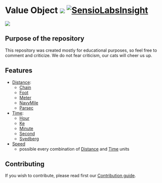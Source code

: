 # Value Object ![](https://travis-ci.org/purringCatFoundation/ValueObject.svg?branch=master) [![SensioLabsInsight](https://insight.sensiolabs.com/projects/2a6dda28-2a77-4e04-8d55-efee3b5c448e/mini.png)](https://insight.sensiolabs.com/projects/2a6dda28-2a77-4e04-8d55-efee3b5c448e)

![](https://media.giphy.com/media/fAT2Db0j0Mblu/giphy.gif)


## Purpose of the repository

This repository was created mostly for educational purposes, so feel free to comment and criticize.
We do not fear criticism, our cats will cheer us up.

## Features
 - [Distance](src/Distance):
    - [Chain](src/Distance/Chain.php)
    - [Foot](src/Distance/Foot.php)
    - [Meter](src/Distance/Meter.php)
    - [NavyMile](src/Distance/NavyMile.php)
    - [Parsec](src/Distance/Parsec.php)
 - [Time](src/Time):
    - [Hour](src/Time/Hour.php)
    - [Ke](src/Time/Ke.php)
    - [Minute](src/Time/Minute.php)
    - [Second](src/Time/Second.php)
    - [Svedberg](src/Time/Svedberg.php)
 - [Speed](src/Speed/Speed.php)
    - possible every combination of [Distance](src/Distance) and [Time](src/Time) units  
    
    
 

## Contributing

If you wish to contribute, please read first our [Contribution guide](CONTRIBUTING.md).
